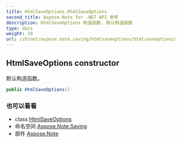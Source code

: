 ```yaml
---
title: HtmlSaveOptions.HtmlSaveOptions
second_title: Aspose.Note for .NET API 参考
description: HtmlSaveOptions 构造函数. 默认构造函数
type: docs
weight: 10
url: /zh/net/aspose.note.saving/htmlsaveoptions/htmlsaveoptions/
---
```

## HtmlSaveOptions constructor

默认构造函数。

```csharp
public HtmlSaveOptions()
```

### 也可以看看

* class [HtmlSaveOptions](../)
* 命名空间 [Aspose.Note.Saving](../../htmlsaveoptions/)
* 部件 [Aspose.Note](../../../)


